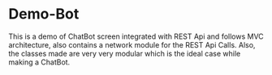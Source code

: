 # Demo-Bot

This is a demo of ChatBot screen integrated with REST Api and follows MVC architecture, also contains a network module for the REST Api Calls.
Also, the classes made are very very modular which is the ideal case while making a ChatBot.
